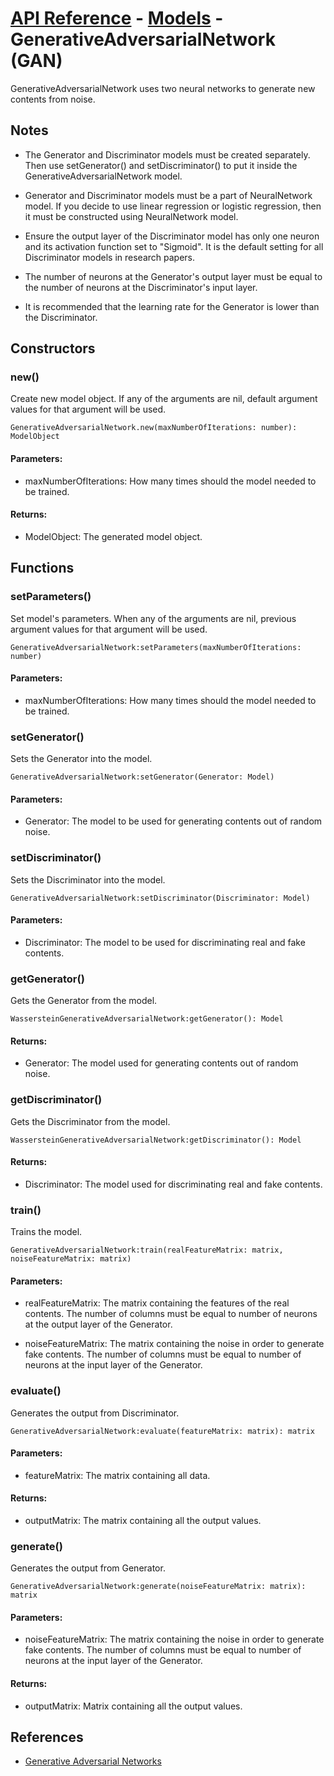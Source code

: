 # [API Reference](../../API.md) - [Models](../Models.md) - GenerativeAdversarialNetwork (GAN)

GenerativeAdversarialNetwork uses two neural networks to generate new contents from noise.

## Notes

* The Generator and Discriminator models must be created separately. Then use setGenerator() and setDiscriminator() to put it inside the GenerativeAdversarialNetwork model.

* Generator and Discriminator models must be a part of NeuralNetwork model. If you decide to use linear regression or logistic regression, then it must be constructed using NeuralNetwork model. 

* Ensure the output layer of the Discriminator model has only one neuron and its activation function set to "Sigmoid". It is the default setting for all Discriminator models in research papers.

* The number of neurons at the Generator's output layer must be equal to the number of neurons at the Discriminator's input layer.

* It is recommended that the learning rate for the Generator is lower than the Discriminator.

## Constructors

### new()

Create new model object. If any of the arguments are nil, default argument values for that argument will be used.

```
GenerativeAdversarialNetwork.new(maxNumberOfIterations: number): ModelObject
```

#### Parameters:

* maxNumberOfIterations: How many times should the model needed to be trained.

#### Returns:

* ModelObject: The generated model object.

## Functions

### setParameters()

Set model's parameters. When any of the arguments are nil, previous argument values for that argument will be used.

```
GenerativeAdversarialNetwork:setParameters(maxNumberOfIterations: number)
```

#### Parameters:

* maxNumberOfIterations: How many times should the model needed to be trained.

### setGenerator()

Sets the Generator into the model. 

```
GenerativeAdversarialNetwork:setGenerator(Generator: Model)
```

#### Parameters:

* Generator: The model to be used for generating contents out of random noise.

### setDiscriminator()

Sets the Discriminator into the model. 

```
GenerativeAdversarialNetwork:setDiscriminator(Discriminator: Model)
```

#### Parameters:

* Discriminator: The model to be used for discriminating real and fake contents.

### getGenerator()

Gets the Generator from the model. 

```
WassersteinGenerativeAdversarialNetwork:getGenerator(): Model
```

#### Returns:

* Generator: The model used for generating contents out of random noise.

### getDiscriminator()

Gets the Discriminator from the model. 

```
WassersteinGenerativeAdversarialNetwork:getDiscriminator(): Model
```

#### Returns:

* Discriminator: The model used for discriminating real and fake contents.

### train()

Trains the model.

```
GenerativeAdversarialNetwork:train(realFeatureMatrix: matrix, noiseFeatureMatrix: matrix)
```

#### Parameters:

* realFeatureMatrix: The matrix containing the features of the real contents. The number of columns must be equal to number of neurons at the output layer of the Generator.

* noiseFeatureMatrix: The matrix containing the noise in order to generate fake contents. The number of columns must be equal to number of neurons at the input layer of the Generator.

### evaluate()

Generates the output from Discriminator.

```
GenerativeAdversarialNetwork:evaluate(featureMatrix: matrix): matrix
```

#### Parameters:

* featureMatrix: The matrix containing all data.

#### Returns:

* outputMatrix: The matrix containing all the output values.

### generate()

Generates the output from Generator.

```
GenerativeAdversarialNetwork:generate(noiseFeatureMatrix: matrix): matrix
```

#### Parameters:

* noiseFeatureMatrix: The matrix containing the noise in order to generate fake contents. The number of columns must be equal to number of neurons at the input layer of the Generator.

#### Returns:

* outputMatrix: Matrix containing all the output values.

## References

* [Generative Adversarial Networks](https://arxiv.org/abs/1406.2661)
